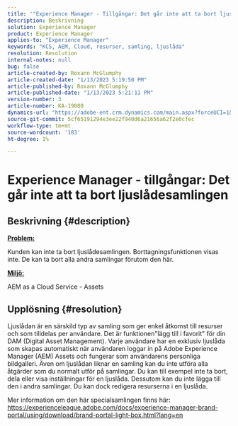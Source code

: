 ```yaml
---
title: '"Experience Manager - Tillgångar: Det går inte att ta bort ljuslådesamlingen'
description: Beskrivning
solution: Experience Manager
product: Experience Manager
applies-to: "Experience Manager"
keywords: "KCS, AEM, Cloud, resurser, samling, ljuslåda"
resolution: Resolution
internal-notes: null
bug: false
article-created-by: Roxann McGlumphy
article-created-date: "1/13/2023 5:19:50 PM"
article-published-by: Roxann McGlumphy
article-published-date: "1/13/2023 5:21:11 PM"
version-number: 3
article-number: KA-19080
dynamics-url: "https://adobe-ent.crm.dynamics.com/main.aspx?forceUCI=1&pagetype=entityrecord&etn=knowledgearticle&id=ed3ada76-6693-ed11-aad1-6045bd006a22"
source-git-commit: 5cf65191294e3ee22f940d6a21656a62f2e0cfec
workflow-type: tm+mt
source-wordcount: '183'
ht-degree: 1%

---
```


# Experience Manager - tillgångar: Det går inte att ta bort ljuslådesamlingen

## Beskrivning {#description}


<u><b>Problem:</b></u>

Kunden kan inte ta bort ljuslådesamlingen. Borttagningsfunktionen visas inte. De kan ta bort alla andra samlingar förutom den här.

<u><b>Miljö:</b></u>

AEM as a Cloud Service - Assets


## Upplösning {#resolution}


Ljuslådan är en särskild typ av samling som ger enkel åtkomst till resurser och som tilldelas per användare. Det är funktionen&quot;lägg till i favorit&quot; för din DAM (Digital Asset Management). Varje användare har en exklusiv ljuslåda som skapas automatiskt när användaren loggar in på Adobe Experience Manager (AEM) Assets och fungerar som användarens personliga bildgalleri.
Även om ljuslådan liknar en samling kan du inte utföra alla åtgärder som du normalt utför på samlingar. Du kan till exempel inte ta bort, dela eller visa inställningar för en ljuslåda. Dessutom kan du inte lägga till den i andra samlingar. Du kan dock redigera resurserna i en ljuslåda.

Mer information om den här specialsamlingen finns här: https://experienceleague.adobe.com/docs/experience-manager-brand-portal/using/download/brand-portal-light-box.html?lang=en
